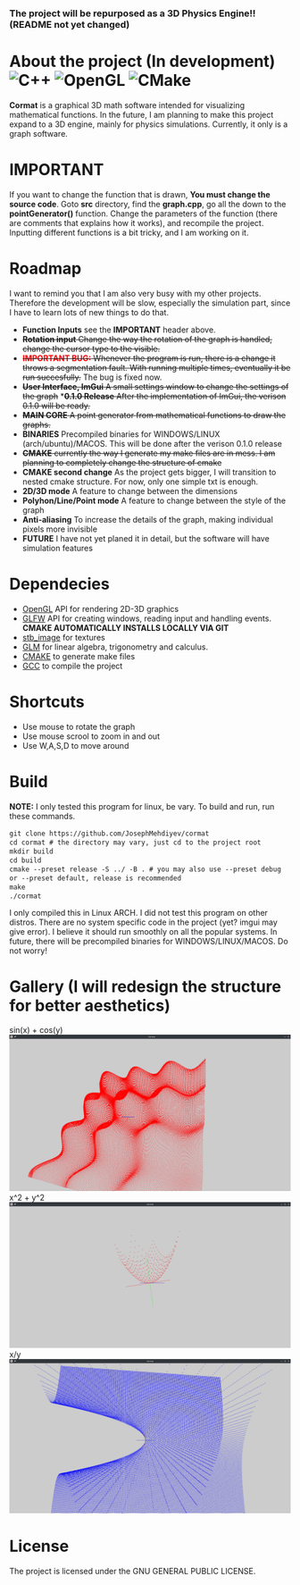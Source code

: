 ### The project will be repurposed as a 3D Physics Engine!! (README not yet changed)
# About the project (In development) ![C++](https://img.shields.io/badge/c++-%2300599C.svg?style=Plastic&logo=c%2B%2B&logoColor=white) ![OpenGL](https://img.shields.io/badge/OpenGL-%23FFFFFF.svg?style=Plastic&logo=opengl) ![CMake](https://img.shields.io/badge/CMake-%23008FBA.svg?style=Plastic&logo=cmake&logoColor=white)
**Cormat** is a graphical 3D math software intended for visualizing mathematical functions. In the future, I am planning to make this project expand to a 3D engine, mainly for physics simulations. Currently, it only is a graph software.
# IMPORTANT
If you want to change the function that is drawn, **You must change the source code**. Goto **src** directory, find the **graph.cpp**, go all the down to the **pointGenerator()** function. Change the parameters of the function (there are comments that explains how it works), and recompile the project. Inputting different functions is a bit tricky, and I am working on it.
# Roadmap
I want to remind you that I am also very busy with my other projects. Therefore the development will be slow, especially the simulation part, since I have to learn lots of new things to do that.
* **Function Inputs** see the **IMPORTANT** header above.
* ~~**Rotation input** Change the way the rotation of the graph is handled, change the cursor type to the visible.~~
* ~~<span style="color:red">**IMPORTANT BUG:**</span> Whenever the program is run, there is a change it throws a segmentation fault. With running multiple times, eventually it be run succesfully.~~ The bug is fixed now.
* ~~**User Interface, ImGui** A small settings window to change the settings of the graph~~
*~~**0.1.0 Release** After the implementation of ImGui, the verison 0.1.0 will be ready.~~
* ~~**MAIN CORE** A point generator from mathematical functions to draw the graphs.~~
* **BINARIES** Precompiled binaries for WINDOWS/LINUX (arch/ubuntu)/MACOS. This will be done after the verison 0.1.0 release
* ~~**CMAKE** currently the way I generate my make files are in mess. I am planning to completely change the structure of cmake~~
* **CMAKE second change** As the project gets bigger, I will transition to nested cmake structure. For now, only one simple txt is enough.
* **2D/3D mode** A feature to change between the dimensions
* **Polyhon/Line/Point mode** A feature to change between the style of the graph
* **Anti-aliasing** To increase the details of the graph, making individual pixels more invisible
* **FUTURE** I have not yet planed it in detail, but the software will have simulation features
# Dependecies
* [OpenGL](https://www.khronos.org/opengl/wiki/Getting_Started#Downloading_OpenGL)  API for rendering 2D-3D graphics
* [GLFW](https://github.com/glfw/glfw) API for creating windows, reading input and handling events. **CMAKE AUTOMATICALLY INSTALLS LOCALLY VIA GIT**
* [stb_image](https://github.com/nothings/stb/blob/master/stb_image.h) for textures
* [GLM](https://github.com/g-truc/glm) for linear algebra, trigonometry and calculus.
* [CMAKE](https://cmake.org/about/) to generate make files
* [GCC](https://gcc.gnu.org/install/) to compile the project

# Shortcuts
* Use mouse to rotate the graph
* Use mouse scrool to zoom in and out
* Use W,A,S,D to move around
# Build
**NOTE:** I only tested this program for linux, be vary.
To build and run, run these commands.
```
git clone https://github.com/JosephMehdiyev/cormat
cd cormat # the directory may vary, just cd to the project root
mkdir build
cd build
cmake --preset release -S ../ -B . # you may also use --preset debug or --preset default, release is recommended
make
./cormat
```
I only compiled this in Linux ARCH. I did not test this program on other distros.
There are no system specific code in the project (yet? imgui may give error). I believe it should run smoothly on all the popular systems.
In future, there will be precompiled binaries for WINDOWS/LINUX/MACOS. Do not worry!
# Gallery (I will redesign the structure for better aesthetics)
sin(x) + cos(y)
![sin(x) + cos(y)](./gallery/cormat1.png)
x^2 + y^2
![x^2 + y^2](./gallery/cormat2.png)
x/y
![x/y](./gallery/cormat3.png)
# License
The project is licensed under the GNU GENERAL PUBLIC LICENSE.




